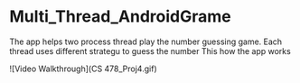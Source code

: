 # Multi_Thread_AndroidGrame

The app helps two process thread play the number guessing game.
Each thread uses different strategu to guess the number
This how the app works


![Video Walkthrough](CS 478_Proj4.gif)
